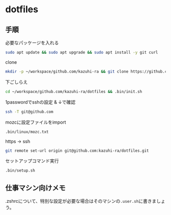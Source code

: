 # dotfiles

## 手順

必要なパッケージを入れる

```sh
sudo apt update && sudo apt upgrade && sudo apt install -y git curl
```

clone

```sh
mkdir -p ~/workspace/github.com/kazuhi-ra && git clone https://github.com/kazuhi-ra/dotfiles.git ~/workspace/github.com/kazuhi-ra/dotfiles
```

下ごしらえ

```bash
cd ~/workspace/github.com/kazuhi-ra/dotfiles && .bin/init.sh
```

1passwordでsshの設定 & ↓で確認

```bash
ssh -T git@github.com
```

mozcに設定ファイルをimport

`.bin/linux/mozc.txt`

https -> ssh

```sh
git remote set-url origin git@github.com:kazuhi-ra/dotfiles.git
```

セットアップコマンド実行

```bash
.bin/setup.sh
```

## 仕事マシン向けメモ

.zshrcについて、特別な設定が必要な場合はそのマシンの`.user.sh`に書きましょう。
